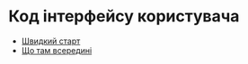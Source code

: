 # Код інтерфейсу користувача

- [Швидкий старт](quick_start.md)
- [Що там всередині](what_is_in.md)
